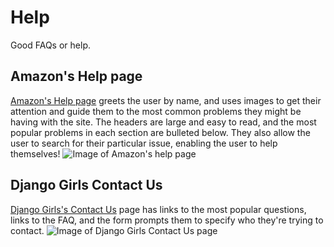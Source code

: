 # Help
Good FAQs or help.

## Amazon's Help page
[Amazon's Help page](https://smile.amazon.com/gp/help/customer/display.html?sa-no-redirect=1) greets the user by name, and uses images to get their attention and guide them to the most common problems they might be having with the site. The headers are large and easy to read, and the most popular problems in each section are bulleted below. They also allow the user to search for their particular issue, enabling the user to help themselves!
![Image of Amazon's help page](http://i.imgur.com/LdXzOUk.png)

## Django Girls Contact Us
[Django Girls's Contact Us](https://djangogirls.org/contact/) page has links to the most popular questions, links to the FAQ, and the form prompts them to specify who they're trying to contact.
![Image of Django Girls Contact Us page](http://i.imgur.com/oG5APIZ.png)

